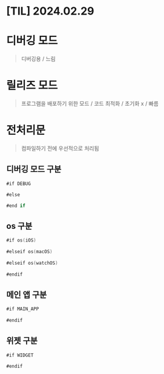 # [TIL] 2024.02.29

# 디버깅 모드
> 디버깅용 / 느림

# 릴리즈 모드
> 프로그램을 배포하기 위한 모드 / 코드 최적화 / 초기화 x / 빠름

# 전처리문
> 컴파일하기 전에 우선적으로 처리됨

## 디버깅 모드 구분
```swift
#if DEBUG

#else

#end if
```

## os 구분
```swift
#if os(iOS)
  
#elseif os(macOS)
  
#elseif os(watchOS)
  
#endif
```
## 메인 앱 구분
```swift
#if MAIN_APP
 
#endif
```
## 위젯 구분
```swift
#if WIDGET
 
#endif
```